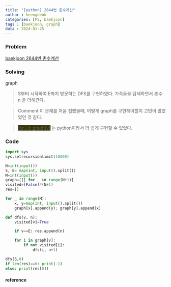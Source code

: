 ```yaml
---
title: "[python] 2644번 촌수계산"
author : keemgdeok
categories: [PS, baekjoon]
tags : [baekjoon, graph]
data : 2024-01-25
---
```



### Problem
[baekjoon 2644번 촌수계산](https://www.acmicpc.net/problem/2644)


### Solving 
graph
> S부터 시작하여 E까지 방문하는 DFS를 구현하였다.
> 가족들을 탐색하면서 촌수 n 을 더해간다.

> Comment
> 이 문제를 처음 접했을때, 어떻게 graph를 구현해야할지 고민이 많았었던 것 같다.  

> <span style="background-color:#333300">for i in graph[v]</span> 는 python이라서 더 쉽게 구현할 수 있었다.



### Code
```py
import sys
sys.setrecursionlimit(10000)

N=int(input())
S, E= map(int, input().split())
M=int(input())
graph=[[] for _ in range(N+1)]
visited=[False]*(N+1)
res=[]

for _ in range(M):
    x, y=map(int, input().split())
    graph[x].append(y); graph[y].append(x)

def dfs(v, n):
    visited[v]=True

    if v==E: res.append(n)

    for i in graph[v]:
        if not visited[i]:
            dfs(i, n+1)

dfs(S,0)
if len(res)==0: print(-1)  
else: print(res[0])

```


#### reference

